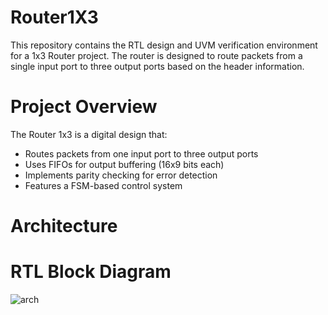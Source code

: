 # Router1X3

This repository contains the RTL design and UVM verification environment for a 1x3 Router project. The router is designed to route packets from a single input port to three output ports based on the header information.

 # Project Overview

The Router 1x3 is a digital design that:

 - Routes packets from one input port to three output ports
 - Uses FIFOs for output buffering (16x9 bits each)
 - Implements parity checking for error detection
 -  Features a FSM-based control system

# Architecture
# RTL Block Diagram
![arch](https://github.com/user-attachments/assets/eb8fbd61-740f-4da8-a37f-0b66b0cfebaf)
